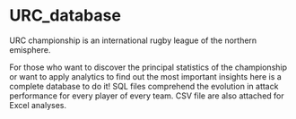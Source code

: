 # URC_database
URC championship is an international rugby league of the northern emisphere.

For those who want to discover the principal statistics of the championship or want to apply analytics to find out the most important insights here is a complete database
to do it! SQL files comprehend the evolution in attack performance for every player of every team.
CSV file are also attached for Excel analyses.
